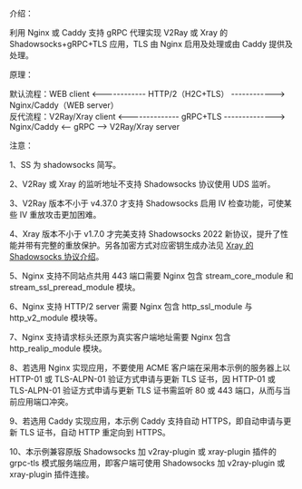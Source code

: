 介绍：

利用 Nginx 或 Caddy 支持 gRPC 代理实现 V2Ray 或 Xray 的 Shadowsocks+gRPC+TLS 应用，TLS 由 Nginx 启用及处理或由 Caddy 提供及处理。

原理：

默认流程：WEB client <------------ HTTP/2（H2C+TLS） ------------> Nginx/Caddy（WEB server）  
反代流程：V2Ray/Xray client <-------------- gRPC+TLS --------------> Nginx/Caddy <-- gRPC --> V2Ray/Xray server

注意：

1、SS 为 shadowsocks 简写。

2、V2Ray 或 Xray 的监听地址不支持 Shadowsocks 协议使用 UDS 监听。

3、V2Ray 版本不小于 v4.37.0 才支持 Shadowsocks 启用 IV 检查功能，可使某些 IV 重放攻击更加困难。

4、Xray 版本不小于 v1.7.0 才完美支持 Shadowsocks 2022 新协议，提升了性能并带有完整的重放保护。另各加密方式对应密钥生成办法见 [Xray 的 Shadowsocks 协议介绍](https://xtls.github.io/config/inbounds/shadowsocks.html#clientobject)。

5、Nginx 支持不同站点共用 443 端口需要 Nginx 包含 stream_core_module 和 stream_ssl_preread_module 模块。

6、Nginx 支持 HTTP/2 server 需要 Nginx 包含 http_ssl_module 与 http_v2_module 模块等。

7、Nginx 支持请求标头还原为真实客户端地址需要 Nginx 包含 http_realip_module 模块。

8、若选用 Nginx 实现应用，不要使用 ACME 客户端在采用本示例的服务器上以 HTTP-01 或 TLS-ALPN-01 验证方式申请与更新 TLS 证书，因 HTTP-01 或 TLS-ALPN-01 验证方式申请与更新 TLS 证书需监听 80 或 443 端口，从而与当前应用端口冲突。

9、若选用 Caddy 实现应用，本示例 Caddy 支持自动 HTTPS，即自动申请与更新 TLS 证书，自动 HTTP 重定向到 HTTPS。

10、本示例兼容原版 Shadowsocks 加 v2ray-plugin 或 xray-plugin 插件的 grpc-tls 模式服务端应用，即客户端可使用 Shadowsocks 加 v2ray-plugin 或 xray-plugin 插件连接。
